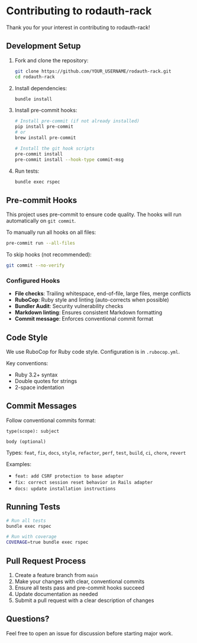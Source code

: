 # Contributing to rodauth-rack

Thank you for your interest in contributing to rodauth-rack!

## Development Setup

1. Fork and clone the repository:

   ```bash
   git clone https://github.com/YOUR_USERNAME/rodauth-rack.git
   cd rodauth-rack
   ```

2. Install dependencies:

   ```bash
   bundle install
   ```

3. Install pre-commit hooks:

   ```bash
   # Install pre-commit (if not already installed)
   pip install pre-commit
   # or
   brew install pre-commit

   # Install the git hook scripts
   pre-commit install
   pre-commit install --hook-type commit-msg
   ```

4. Run tests:

   ```bash
   bundle exec rspec
   ```

## Pre-commit Hooks

This project uses pre-commit to ensure code quality. The hooks will run automatically on `git commit`.

To manually run all hooks on all files:

```bash
pre-commit run --all-files
```

To skip hooks (not recommended):

```bash
git commit --no-verify
```

### Configured Hooks

- **File checks**: Trailing whitespace, end-of-file, large files, merge conflicts
- **RuboCop**: Ruby style and linting (auto-corrects when possible)
- **Bundler Audit**: Security vulnerability checks
- **Markdown linting**: Ensures consistent Markdown formatting
- **Commit message**: Enforces conventional commit format

## Code Style

We use RuboCop for Ruby code style. Configuration is in `.rubocop.yml`.

Key conventions:

- Ruby 3.2+ syntax
- Double quotes for strings
- 2-space indentation

## Commit Messages

Follow conventional commits format:

```text
type(scope): subject

body (optional)
```

Types: `feat`, `fix`, `docs`, `style`, `refactor`, `perf`, `test`, `build`, `ci`, `chore`, `revert`

Examples:

- `feat: add CSRF protection to base adapter`
- `fix: correct session reset behavior in Rails adapter`
- `docs: update installation instructions`

## Running Tests

```bash
# Run all tests
bundle exec rspec

# Run with coverage
COVERAGE=true bundle exec rspec
```

## Pull Request Process

1. Create a feature branch from `main`
2. Make your changes with clear, conventional commits
3. Ensure all tests pass and pre-commit hooks succeed
4. Update documentation as needed
5. Submit a pull request with a clear description of changes

## Questions?

Feel free to open an issue for discussion before starting major work.
